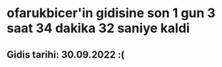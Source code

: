 # ofarukbicer'in gidisine son 1 gun 3 saat 34 dakika 32 saniye kaldi

## Gidis tarihi: 30.09.2022 :(